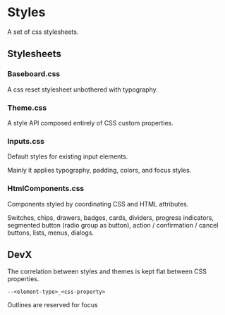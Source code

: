# Styles

A set of css stylesheets.

## Stylesheets

### Baseboard.css

A css reset stylesheet unbothered with typography.

### Theme.css

A style API composed entirely of CSS custom properties.

### Inputs.css

Default styles for existing input elements.

Mainly it applies typography, padding, colors, and focus styles.

### HtmlComponents.css

Components styled by coordinating CSS and HTML attributes.

Switches, chips, drawers, badges, cards, dividers, progress indicators, segmented button (radio group as button), action / confirmation / cancel buttons, lists, menus, dialogs.

## DevX

The correlation between styles and themes is kept flat between CSS properties.

`--<element-type>_<css-property>`

Outlines are reserved for focus